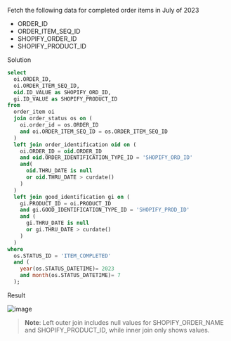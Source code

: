 Fetch the following data for completed order items in July of 2023
- ORDER_ID
- ORDER_ITEM_SEQ_ID
- SHOPIFY_ORDER_ID
- SHOPIFY_PRODUCT_ID

Solution
```SQL
select 
  oi.ORDER_ID, 
  oi.ORDER_ITEM_SEQ_ID, 
  oid.ID_VALUE as SHOPIFY_ORD_ID, 
  gi.ID_VALUE as SHOPIFY_PRODUCT_ID 
from 
  order_item oi 
  join order_status os on (
    oi.order_id = os.ORDER_ID 
    and oi.ORDER_ITEM_SEQ_ID = os.ORDER_ITEM_SEQ_ID
  ) 
  left join order_identification oid on (
    oi.ORDER_ID = oid.ORDER_ID 
    and oid.ORDER_IDENTIFICATION_TYPE_ID = 'SHOPIFY_ORD_ID' 
    and(
      oid.THRU_DATE is null 
      or oid.THRU_DATE > curdate()
    )
  ) 
  left join good_identification gi on (
    gi.PRODUCT_ID = oi.PRODUCT_ID 
    and gi.GOOD_IDENTIFICATION_TYPE_ID = 'SHOPIFY_PROD_ID' 
    and (
      gi.THRU_DATE is null 
      or gi.THRU_DATE > curdate()
    )
  ) 
where 
  os.STATUS_ID = 'ITEM_COMPLETED' 
  and (
    year(os.STATUS_DATETIME)= 2023 
    and month(os.STATUS_DATETIME)= 7
  );

```

Result

![image](https://github.com/Nishtha-Jain-1119/Training-Assignment/assets/127538617/3b8a6396-902c-46ea-b6dc-ef630238d094)

>**Note**:
Left outer join includes null values for SHOPIFY_ORDER_NAME and SHOPIFY_PRODUCT_ID, while inner join only shows values.
